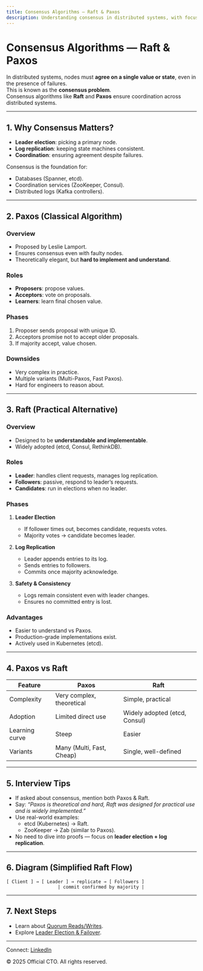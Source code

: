 ```yaml
---
title: Consensus Algorithms — Raft & Paxos
description: Understanding consensus in distributed systems, with focus on Raft and Paxos, for high-level design interviews.
---
```


# Consensus Algorithms — Raft & Paxos

In distributed systems, nodes must **agree on a single value or state**, even in the presence of failures.  
This is known as the **consensus problem**.  
Consensus algorithms like **Raft** and **Paxos** ensure coordination across distributed systems.

---

## 1. Why Consensus Matters?

- **Leader election**: picking a primary node.  
- **Log replication**: keeping state machines consistent.  
- **Coordination**: ensuring agreement despite failures.  

Consensus is the foundation for:  
- Databases (Spanner, etcd).  
- Coordination services (ZooKeeper, Consul).  
- Distributed logs (Kafka controllers).  

---

## 2. Paxos (Classical Algorithm)

### Overview
- Proposed by Leslie Lamport.  
- Ensures consensus even with faulty nodes.  
- Theoretically elegant, but **hard to implement and understand**.  

### Roles
- **Proposers**: propose values.  
- **Acceptors**: vote on proposals.  
- **Learners**: learn final chosen value.  

### Phases
1. Proposer sends proposal with unique ID.  
2. Acceptors promise not to accept older proposals.  
3. If majority accept, value chosen.  

### Downsides
- Very complex in practice.  
- Multiple variants (Multi-Paxos, Fast Paxos).  
- Hard for engineers to reason about.  

---

## 3. Raft (Practical Alternative)

### Overview
- Designed to be **understandable and implementable**.  
- Widely adopted (etcd, Consul, RethinkDB).  

### Roles
- **Leader**: handles client requests, manages log replication.  
- **Followers**: passive, respond to leader’s requests.  
- **Candidates**: run in elections when no leader.  

### Phases
1. **Leader Election**  
   - If follower times out, becomes candidate, requests votes.  
   - Majority votes → candidate becomes leader.  

2. **Log Replication**  
   - Leader appends entries to its log.  
   - Sends entries to followers.  
   - Commits once majority acknowledge.  

3. **Safety & Consistency**  
   - Logs remain consistent even with leader changes.  
   - Ensures no committed entry is lost.  

### Advantages
- Easier to understand vs Paxos.  
- Production-grade implementations exist.  
- Actively used in Kubernetes (etcd).  

---

## 4. Paxos vs Raft

| Feature          | Paxos                        | Raft                          |
|------------------|------------------------------|-------------------------------|
| Complexity       | Very complex, theoretical    | Simple, practical             |
| Adoption         | Limited direct use           | Widely adopted (etcd, Consul) |
| Learning curve   | Steep                        | Easier                        |
| Variants         | Many (Multi, Fast, Cheap)    | Single, well-defined          |

---

## 5. Interview Tips

- If asked about consensus, mention both Paxos & Raft.  
- Say: *“Paxos is theoretical and hard, Raft was designed for practical use and is widely implemented.”*  
- Use real-world examples:  
  - etcd (Kubernetes) → Raft.  
  - ZooKeeper → Zab (similar to Paxos).  
- No need to dive into proofs — focus on **leader election + log replication**.  

---

## 6. Diagram (Simplified Raft Flow)

```
[ Client ] → [ Leader ] → replicate → [ Followers ]
                   | commit confirmed by majority |
```

---

## 7. Next Steps

- Learn about [Quorum Reads/Writes](/sections/hld/distributed/quorum.md).  
- Explore [Leader Election & Failover](/sections/hld/distributed/leader-election.md).  

---

<footer>
  <p>Connect: <a href="https://www.linkedin.com/in/ravi-shankar-a725b0225/">LinkedIn</a></p>
  <p>&copy; 2025 Official CTO. All rights reserved.</p>
</footer>
